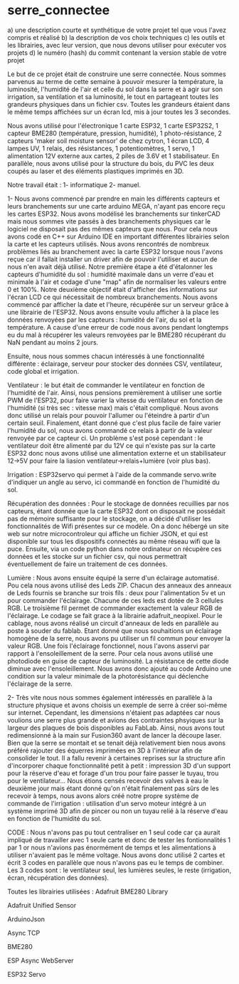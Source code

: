# serre_connectee

   a) une description courte et synthétique de votre projet tel que vous l'avez compris et réalisé
   b) la description de vos choix techniques
   c) les outils et les librairies, avec leur version, que nous devons utiliser pour exécuter vos projets
   d) le numéro (hash) du commit contenant la version stable de votre projet

Le but de ce projet était de construire une serre connectée.
Nous sommes parvenus au terme de cette semaine à pouvoir mesurer la température, la luminosité, l'humidité de l'air et celle du sol dans la serre et à agir sur son irrigation, sa ventilation et sa luminosité, le tout en partageant toutes les grandeurs physiques dans un fichier csv. Toutes les grandeurs étaient dans le même temps affichées sur un écran lcd, mis à jour toutes les 3 secondes.

Nous avons utilisé pour l'électronique 1 carte ESP32, 1 carte ESP32S2, 1 capteur BME280 (température, pression, humidité), 1 photo-résistance, 2 capteurs 'maker soil moisture sensor' de chez cytron, 1 écran LCD, 4 lampes UV, 1 relais, des résistances, 1 potentiomètres, 1 servo, 1 alimentation 12V externe aux cartes, 2 piles de 3.6V et 1 stabilisateur.
En parallèle, nous avons utilisé pour la structure du bois, du PVC les deux coupés au laser et des éléments plastiques imprimés en 3D.

Notre travail était :
1- informatique 
2- manuel.


1-
Nous avons commencé par prendre en main les différents capteurs et leurs branchements sur une carte arduino MEGA, n'ayant pas encore reçu les cartes ESP32. Nous avons modélisé les branchements sur tinkerCAD mais nous sommes vite passés à des branchements physiques car le logiciel ne disposait pas des mêmes capteurs que nous. Pour cela nous avons codé en C++ sur Arduino IDE en important différentes librairies selon la carte et les capteurs utilisés. 
Nous avons rencontrés de nombreux problèmes liés au branchement avec la carte ESP32 lorsque nous l'avons reçue car il fallait installer un driver afin de pouvoir l'utiliser et aucun de nous n'en avait déjà utilisé.
Notre première étape a été d'étalonner les capteurs d'humidité du sol : humidité maximale dans un verre d'eau et minimale à l'air et codage d'une "map" afin de normaliser les valeurs entre 0 et 100%.
Notre deuxième objectif était d'afficher des informations sur l'écran LCD ce qui nécessitait de nombreux branchements. Nous avons commencé par afficher la date et l'heure, récupérée sur un serveur grâce à une librairie de l'ESP32. Nous avons ensuite voulu afficher à la place les données renvoyées par les capteurs : humidité de l'air, du sol et la température. 
A cause d'une erreur de code nous avons pendant longtemps eu du mal à récupérer les valeurs renvoyées par le BME280 récupérant du NaN pendant au moins 2 jours.

Ensuite, nous nous sommes chacun intéressés à une fonctionnalité différente : éclairage, serveur pour stocker des données CSV, ventilateur, code global et irrigation.


Ventilateur : le but était de commander le ventilateur en fonction de l'humidité de l'air. Ainsi, nous pensions premièrement à utiliser une sortie PWM de l'ESP32, pour faire varier la vitesse du ventilateur en fonction de l'humidité (si très sec : vitesse max) mais c'était compliqué. Nous avons donc utilisé un relais pour pouvoir l'allumer ou l'éteindre à partir d'un certain seuil. Finalement, étant donné que c'est plus facile de faire varier l'humidité du sol, nous avons commandé ce relais à partir de la valeur renvoyée par ce capteur ci. Un problème s'est posé cependant : le ventilateur doit être alimenté par du 12V ce qui n'existe pas sur la carte ESP32 donc nous avons utilisé une alimentation externe et un stabilisateur 12->5V pour faire la liasion ventilateur->relais+lumière (voir plus bas). 


Irrigation : ESP32servo qui permet à l'aide de la commande servo.write d'indiquer un angle au servo, ici commandé en fonction de l'humidité du sol.


Récupération des données : Pour le stockage de données recuillies par nos capteurs, étant donnée que la carte ESP32 dont on disposait ne possédait pas de mémoire suffisante pour le stockage, on a décidé d'utiliser les fonctionnalités de Wifi présentes sur ce modèle. On a donc hébergé un site web sur notre microcontroleur qui affiche un fichier JSON, et qui est disponible sur tous les dispositifs connectés au même réseau wifi que la puce. Ensuite, via un code python dans notre ordinateur on récupère ces données et les stocke sur un fichier csv, qui nous permettrait éventuellement de faire un traitement de ces données.


Lumière : Nous avons ensuite équipé la serre d'un éclairage automatisé. Pou cela nous avons utilisé des Leds ZIP. Chacun des anneaux des anneaux de Leds fournis se branche sur trois fils : deux pour l'alimentation 5v et un pour commander l'éclairage. Chacune de ces leds est dotée de 3 cellules RGB. Le troisième fil permet de commander exactement la valeur RGB de l'éclairage. Le codage se fait grace  à la librairie adafruit_neopixel. Pour le cablage, nous avons réalisé un circuit d'anneaux de leds en parallèle au poste à souder du fablab. Etant donné que nous souhaitions un éclairage homogène de la serre, nous avons pu utiliser un fil commun pour envoyer la valeur RGB. 
Une fois l'éclairage fonctionnel, nous l'avons asservi par rapport à l'ensoleillement de la serre. Pour cela nous avons utilisé une photodiode en guise de capteur de luminosité. La résistance de cette diode diminue avec l'ensoleillement. Nous avons donc ajouté au code Arduino une condition sur la valeur minimale de la photorésistance qui déclenche l'éclairage de la serre.


2-
Très vite nous nous sommes également intéressés en parallèle à la structure physique et avons choisis un exemple de serre à créer soi-même sur internet. Cependant, les dimensions n'étaient pas adaptées car nous voulions une serre plus grande et avions des contraintes phsyiques sur la largeur des plaques de bois disponibles au FabLab. Ainsi, nous avons tout redimensionné à la main sur Fusion360 avant de lancer la découpe laser. Bien que la serre se montait et se tenait déjà relativement bien nous avons préféré rajouter des équerres imprimées en 3D à l'intérieur afin de consolider le tout. Il a fallu revenir à certaines reprises sur la structure afin d'incorporer chaque fonctionnalité petit à petit : impression 3D d'un support pour la réserve d'eau et forage d'un trou pour faire passer le tuyau, trou pour le ventilateur... 
Nous étions censés recevoir des valves à eau le deuxième jour mais étant donné qu'on n'était finalement pas sûrs de les recevoir à temps, nous avons alors créé notre propre système de commande de l'irrigation : utilisation d'un servo moteur intégré à un système imprimé 3D afin de pincer ou non un tuyau relié à la réserve d'eau en fonction de l'humidité du sol.



CODE : 
Nous n'avons pas pu tout centraliser en 1 seul code car ça aurait impliqué de travailler avec 1 seule carte et donc de tester les fontionnalités 1 par 1 or nous n'avions pas énormément de temps et les alimentations à utiliser n'avaient pas le même voltage. Nous avons donc utilisé 2 cartes et écrit 3 codes en parallèle que nous n'avons pas eu le temps de combiner.
Les 3 codes sont : le ventilateur seul, les lumières seules, le reste (irrigation, écran, récupération des données).


Toutes les librairies utilisées : 
Adafruit BME280 Library

Adafruit Unified Sensor

ArduinoJson

Async TCP

BME280

ESP Async WebServer

ESP32 Servo